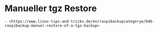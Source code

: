 # Manueller tgz Restore

``` admonish note title="Quelle"
- <https://www.linux-tips-and-tricks.de/en/raspibackupcategorye/646-raspibackup-manual-restore-of-a-tgz-backup>
```

[.status]: review-needed
